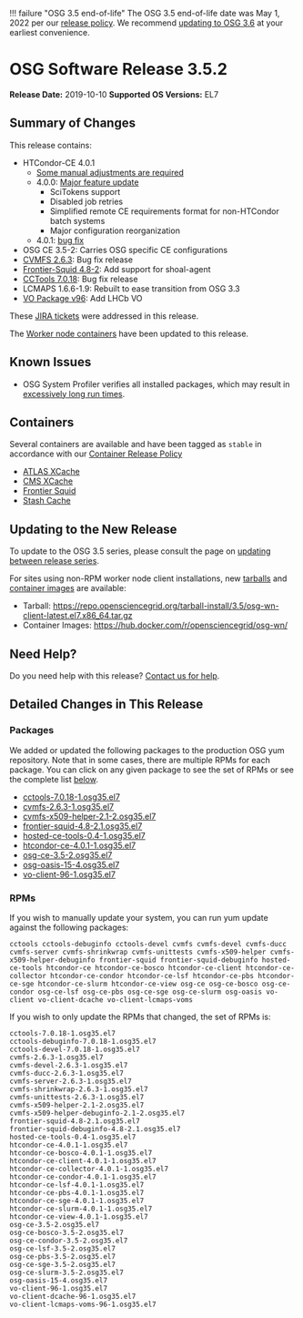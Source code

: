 !!! failure "OSG 3.5 end-of-life"
    The OSG 3.5 end-of-life date was May 1, 2022 per our
    [release policy](https://osg-htc.org/technology/policy/release-series/).
    We recommend
    [updating to OSG 3.6](../updating-to-osg-36.md)
    at your earliest convenience.

OSG Software Release 3.5.2
===========================

**Release Date:** 2019-10-10
**Supported OS Versions:** EL7

Summary of Changes
------------------

This release contains:

-   HTCondor-CE 4.0.1
    -   [Some manual adjustments are required](../updating-to-osg-35.md#updating-to-htcondor-ce-4x)
    -   4.0.0: [Major feature update](https://github.com/htcondor/htcondor-ce/releases/tag/v4.0.0)
        -   SciTokens support
        -   Disabled job retries
        -   Simplified remote CE requirements format for non-HTCondor batch systems
        -   Major configuration reorganization
    -   4.0.1: [bug fix](https://github.com/htcondor/htcondor-ce/releases/tag/v4.0.1)
-   OSG CE 3.5-2: Carries OSG specific CE configurations
-   [CVMFS 2.6.3](https://cvmfs.readthedocs.io/en/2.6/cpt-releasenotes.html): Bug fix release
-   [Frontier-Squid 4.8-2](http://frontier.cern.ch/dist/frontier-squid-releasenotes.txt): Add support for shoal-agent
-   [CCTools 7.0.18](http://ccl.cse.nd.edu/software/): Bug fix release
-   LCMAPS 1.6.6-1.9: Rebuilt to ease transition from OSG 3.3
-   [VO Package v96](https://github.com/opensciencegrid/osg-vo-config/releases/tag/release-96): Add LHCb VO

These
[JIRA tickets](https://jira.opensciencegrid.org/issues/?jql=project%20%3D%20SOFTWARE%20AND%20fixVersion%20%3D%203.5.2%20ORDER%20BY%20priority%20DESC%2C%20key%20DESC)
were addressed in this release.

The [Worker node containers](../../worker-node/using-wn-containers.md) have been updated to this release.

Known Issues
------------

- OSG System Profiler verifies all installed packages, which may result in
[excessively long run times](https://opensciencegrid.atlassian.net/browse/SOFTWARE-3804).


Containers
----------

Several containers are available and have been tagged as `stable` in accordance with our
[Container Release Policy](https://osg-htc.org/technology/policy/container-release/)

-   [ATLAS XCache](https://hub.docker.com/r/opensciencegrid/atlas-xcache/)
-   [CMS XCache](https://hub.docker.com/r/opensciencegrid/cms-xcache/)
-   [Frontier Squid](https://hub.docker.com/r/opensciencegrid/frontier-squid/)
-   [Stash Cache](https://hub.docker.com/r/opensciencegrid/stash-cache/)

Updating to the New Release
---------------------------

To update to the OSG 3.5 series, please consult the page on
[updating between release series](../updating-to-osg-35.md).

For sites using non-RPM worker node client installations, new [tarballs](../../worker-node/install-wn-tarball.md) and
[container images](../../worker-node/using-wn-containers.md) are available:

- Tarball: <https://repo.opensciencegrid.org/tarball-install/3.5/osg-wn-client-latest.el7.x86_64.tar.gz>
- Container Images: <https://hub.docker.com/r/opensciencegrid/osg-wn/>

Need Help?
----------

Do you need help with this release? [Contact us for help](../../common/help.md).

Detailed Changes in This Release
--------------------------------

### Packages

We added or updated the following packages to the production OSG yum repository.
Note that in some cases, there are multiple RPMs for each package.
You can click on any given package to see the set of RPMs or see the complete list [below](#rpms).

-   [cctools-7.0.18-1.osg35.el7](https://koji.chtc.wisc.edu/koji/search?match=glob&type=build&terms=cctools-7.0.18-1.osg35.el7)
-   [cvmfs-2.6.3-1.osg35.el7](https://koji.chtc.wisc.edu/koji/search?match=glob&type=build&terms=cvmfs-2.6.3-1.osg35.el7)
-   [cvmfs-x509-helper-2.1-2.osg35.el7](https://koji.chtc.wisc.edu/koji/search?match=glob&type=build&terms=cvmfs-x509-helper-2.1-2.osg35.el7)
-   [frontier-squid-4.8-2.1.osg35.el7](https://koji.chtc.wisc.edu/koji/search?match=glob&type=build&terms=frontier-squid-4.8-2.1.osg35.el7)
-   [hosted-ce-tools-0.4-1.osg35.el7](https://koji.chtc.wisc.edu/koji/search?match=glob&type=build&terms=hosted-ce-tools-0.4-1.osg35.el7)
-   [htcondor-ce-4.0.1-1.osg35.el7](https://koji.chtc.wisc.edu/koji/search?match=glob&type=build&terms=htcondor-ce-4.0.1-1.osg35.el7)
-   [osg-ce-3.5-2.osg35.el7](https://koji.chtc.wisc.edu/koji/search?match=glob&type=build&terms=osg-ce-3.5-2.osg35.el7)
-   [osg-oasis-15-4.osg35.el7](https://koji.chtc.wisc.edu/koji/search?match=glob&type=build&terms=osg-oasis-15-4.osg35.el7)
-   [vo-client-96-1.osg35.el7](https://koji.chtc.wisc.edu/koji/search?match=glob&type=build&terms=vo-client-96-1.osg35.el7)

### RPMs

If you wish to manually update your system, you can run yum update against the following packages:

    cctools cctools-debuginfo cctools-devel cvmfs cvmfs-devel cvmfs-ducc cvmfs-server cvmfs-shrinkwrap cvmfs-unittests cvmfs-x509-helper cvmfs-x509-helper-debuginfo frontier-squid frontier-squid-debuginfo hosted-ce-tools htcondor-ce htcondor-ce-bosco htcondor-ce-client htcondor-ce-collector htcondor-ce-condor htcondor-ce-lsf htcondor-ce-pbs htcondor-ce-sge htcondor-ce-slurm htcondor-ce-view osg-ce osg-ce-bosco osg-ce-condor osg-ce-lsf osg-ce-pbs osg-ce-sge osg-ce-slurm osg-oasis vo-client vo-client-dcache vo-client-lcmaps-voms

If you wish to only update the RPMs that changed, the set of RPMs is:

``` file
cctools-7.0.18-1.osg35.el7
cctools-debuginfo-7.0.18-1.osg35.el7
cctools-devel-7.0.18-1.osg35.el7
cvmfs-2.6.3-1.osg35.el7
cvmfs-devel-2.6.3-1.osg35.el7
cvmfs-ducc-2.6.3-1.osg35.el7
cvmfs-server-2.6.3-1.osg35.el7
cvmfs-shrinkwrap-2.6.3-1.osg35.el7
cvmfs-unittests-2.6.3-1.osg35.el7
cvmfs-x509-helper-2.1-2.osg35.el7
cvmfs-x509-helper-debuginfo-2.1-2.osg35.el7
frontier-squid-4.8-2.1.osg35.el7
frontier-squid-debuginfo-4.8-2.1.osg35.el7
hosted-ce-tools-0.4-1.osg35.el7
htcondor-ce-4.0.1-1.osg35.el7
htcondor-ce-bosco-4.0.1-1.osg35.el7
htcondor-ce-client-4.0.1-1.osg35.el7
htcondor-ce-collector-4.0.1-1.osg35.el7
htcondor-ce-condor-4.0.1-1.osg35.el7
htcondor-ce-lsf-4.0.1-1.osg35.el7
htcondor-ce-pbs-4.0.1-1.osg35.el7
htcondor-ce-sge-4.0.1-1.osg35.el7
htcondor-ce-slurm-4.0.1-1.osg35.el7
htcondor-ce-view-4.0.1-1.osg35.el7
osg-ce-3.5-2.osg35.el7
osg-ce-bosco-3.5-2.osg35.el7
osg-ce-condor-3.5-2.osg35.el7
osg-ce-lsf-3.5-2.osg35.el7
osg-ce-pbs-3.5-2.osg35.el7
osg-ce-sge-3.5-2.osg35.el7
osg-ce-slurm-3.5-2.osg35.el7
osg-oasis-15-4.osg35.el7
vo-client-96-1.osg35.el7
vo-client-dcache-96-1.osg35.el7
vo-client-lcmaps-voms-96-1.osg35.el7
```
